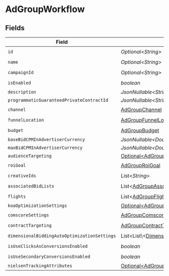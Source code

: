 # AdGroupWorkflow


## Fields

| Field                                                                                                      | Type                                                                                                       | Required                                                                                                   | Description                                                                                                |
| ---------------------------------------------------------------------------------------------------------- | ---------------------------------------------------------------------------------------------------------- | ---------------------------------------------------------------------------------------------------------- | ---------------------------------------------------------------------------------------------------------- |
| `id`                                                                                                       | *Optional\<String>*                                                                                        | :heavy_check_mark:                                                                                         | N/A                                                                                                        |
| `name`                                                                                                     | *Optional\<String>*                                                                                        | :heavy_check_mark:                                                                                         | N/A                                                                                                        |
| `campaignId`                                                                                               | *Optional\<String>*                                                                                        | :heavy_check_mark:                                                                                         | N/A                                                                                                        |
| `isEnabled`                                                                                                | *boolean*                                                                                                  | :heavy_check_mark:                                                                                         | N/A                                                                                                        |
| `description`                                                                                              | *JsonNullable\<String>*                                                                                    | :heavy_minus_sign:                                                                                         | N/A                                                                                                        |
| `programmaticGuaranteedPrivateContractId`                                                                  | *JsonNullable\<String>*                                                                                    | :heavy_minus_sign:                                                                                         | N/A                                                                                                        |
| `channel`                                                                                                  | [AdGroupChannel](../../models/components/AdGroupChannel.md)                                                | :heavy_check_mark:                                                                                         | N/A                                                                                                        |
| `funnelLocation`                                                                                           | [AdGroupFunnelLocation](../../models/components/AdGroupFunnelLocation.md)                                  | :heavy_check_mark:                                                                                         | N/A                                                                                                        |
| `budget`                                                                                                   | [AdGroupBudget](../../models/components/AdGroupBudget.md)                                                  | :heavy_check_mark:                                                                                         | N/A                                                                                                        |
| `baseBidCPMInAdvertiserCurrency`                                                                           | *JsonNullable\<Double>*                                                                                    | :heavy_minus_sign:                                                                                         | N/A                                                                                                        |
| `maxBidCPMInAdvertiserCurrency`                                                                            | *JsonNullable\<Double>*                                                                                    | :heavy_minus_sign:                                                                                         | N/A                                                                                                        |
| `audienceTargeting`                                                                                        | [Optional\<AdGroupAudienceTargeting>](../../models/components/AdGroupAudienceTargeting.md)                 | :heavy_minus_sign:                                                                                         | N/A                                                                                                        |
| `roiGoal`                                                                                                  | [AdGroupRoiGoal](../../models/components/AdGroupRoiGoal.md)                                                | :heavy_check_mark:                                                                                         | N/A                                                                                                        |
| `creativeIds`                                                                                              | List\<*String*>                                                                                            | :heavy_check_mark:                                                                                         | N/A                                                                                                        |
| `associatedBidLists`                                                                                       | List\<[AdGroupAssociateBidList](../../models/components/AdGroupAssociateBidList.md)>                       | :heavy_check_mark:                                                                                         | N/A                                                                                                        |
| `flights`                                                                                                  | List\<[AdGroupFlight](../../models/components/AdGroupFlight.md)>                                           | :heavy_check_mark:                                                                                         | N/A                                                                                                        |
| `koaOptimizationSettings`                                                                                  | [Optional\<AdGroupKoaOptimizationSettings>](../../models/components/AdGroupKoaOptimizationSettings.md)     | :heavy_minus_sign:                                                                                         | N/A                                                                                                        |
| `comscoreSettings`                                                                                         | [AdGroupComscoreSettings](../../models/components/AdGroupComscoreSettings.md)                              | :heavy_check_mark:                                                                                         | N/A                                                                                                        |
| `contractTargeting`                                                                                        | [AdGroupContractTargeting](../../models/components/AdGroupContractTargeting.md)                            | :heavy_check_mark:                                                                                         | N/A                                                                                                        |
| `dimensionalBiddingAutoOptimizationSettings`                                                               | List\<List\\<[DimensionalBiddingDimensions](../../models/components/DimensionalBiddingDimensions.md)>>     | :heavy_check_mark:                                                                                         | N/A                                                                                                        |
| `isUseClicksAsConversionsEnabled`                                                                          | *boolean*                                                                                                  | :heavy_check_mark:                                                                                         | N/A                                                                                                        |
| `isUseSecondaryConversionsEnabled`                                                                         | *boolean*                                                                                                  | :heavy_check_mark:                                                                                         | N/A                                                                                                        |
| `nielsenTrackingAttributes`                                                                                | [Optional\<AdGroupNielsenTrackingAttributes>](../../models/components/AdGroupNielsenTrackingAttributes.md) | :heavy_minus_sign:                                                                                         | N/A                                                                                                        |